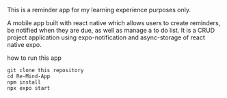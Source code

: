 This is a reminder app for my learning experience purposes only.

A mobile app built with react native which allows users to create reminders, be notified when they are due, as well as manage a to do list.
It is a CRUD project application using expo-notification and async-storage of react native expo.

how to run this app
```
git clone this repository
cd Re-Mind-App
npm install
npx expo start
```